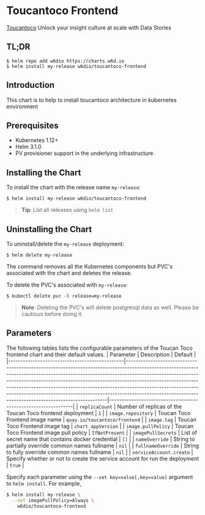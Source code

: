 # Toucantoco Frontend

[Toucantoco](https://toucantoco.com) Unlock your insight culture at scale with Data Stories

## TL;DR

```console
$ helm repo add w6dio https://charts.w6d.io
$ helm install my-release w6dio/toucantoco-frontend
```

## Introduction

This chart is to help to install toucantoco architecture in kubernetes environment
## Prerequisites

- Kubernetes 1.12+
- Helm 3.1.0
- PV provisioner support in the underlying infrastructure

## Installing the Chart
To install the chart with the release name `my-release`:

```console
$ helm install my-release w6dio/toucantoco-frontend
```

> **Tip**: List all releases using `helm list`

## Uninstalling the Chart

To uninstall/delete the `my-release` deployment:

```console
$ helm delete my-release
```

The command removes all the Kubernetes components but PVC's associated with the chart and deletes the release.

To delete the PVC's associated with `my-release`:

```console
$ kubectl delete pvc -l release=my-release
```

> **Note**: Deleting the PVC's will delete postgresql data as well. Please be cautious before doing it.

## Parameters

The following tables lists the configurable parameters of the Toucan Toco frontend chart and their default values.
| Parameter                                     | Description                                                                                                                                                                                                                                                                                                                                                                                                                                                                | Default                                                       |
|-----------------------------------------------|----------------------------------------------------------------------------------------------------------------------------------------------------------------------------------------------------------------------------------------------------------------------------------------------------------------------------------------------------------------------------------------------------------------------------------------------------------------------------|---------------------------------------------------------------|
| `replicaCount`                                | Number of replicas of the Toucan Toco frontend deployment                                                                                                                                                                                                                                                                                                                                                                                                                  | `1`                                                           |
| `image.repository`                            | Toucan Toco Frontend image name                                                                                                                                                                                                                                                                                                                                                                                                                                            | `quay.io/toucantoco/frontend`                                  |
| `image.tag`                                   | Toucan Toco Frontend image tag                                                                                                                                                                                                                                                                                                                                                                                                                                             | `chart appVersion`                                            |
| `image.pullPolicy`                            | Toucan Toco Frontend image pull policy                                                                                                                                                                                                                                                                                                                                                                                                                                     | `IfNotPresent`                                                |
| `imagePullSecrets`                            | List of secret name that contains docker credential                                                                                                                                                                                                                                                                                                                                                                                                                        | `[]`                                                          |
| `nameOverride`                                | String to partially override common names fullname                                                                                                                                                                                                                                                                                                                                                                                                                         | `nil`                                                           |
| `fullnameOverride`                            | String to fully override common names fullname                                                                                                                                                                                                                                                                                                                                                                                                                             | `nil`                                                           |
| `serviceAccount.create`                       | Specify whether or not to create the service account for run the deployment                                                                                                                                                                                                                                                                                                                                                                                                | `true`                                                           |

Specify each parameter using the `--set key=value[,key=value]` argument to `helm install`. For example,

```bash
$ helm install my-release \
  --set imagePullPolicy=Always \
    w6dio/toucantoco-frontend
```

